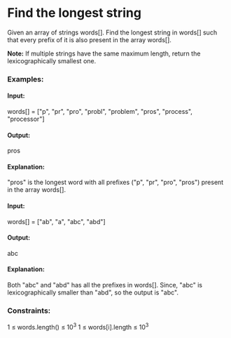 # Find the longest string
Given an array of strings words[]. Find the longest string in words[] such that every prefix of it is also present in the array words[]. 

**Note:** If multiple strings have the same maximum length, return the lexicographically smallest one.

### Examples:
#### Input: 
words[] = ["p", "pr", "pro", "probl", "problem", "pros", "process", "processor"]
#### Output:
pros
#### Explanation:
"pros" is the longest word with all prefixes ("p", "pr", "pro", "pros") present in the array words[].

#### Input:
words[] = ["ab", "a", "abc", "abd"]
#### Output:
abc
#### Explanation:
Both "abc" and "abd" has all the prefixes in words[]. Since, "abc" is lexicographically smaller than "abd", so the output is "abc".

### Constraints:
1 ≤ words.length() ≤ $`10^3`$
1 ≤ words[i].length ≤ $`10^3`$

